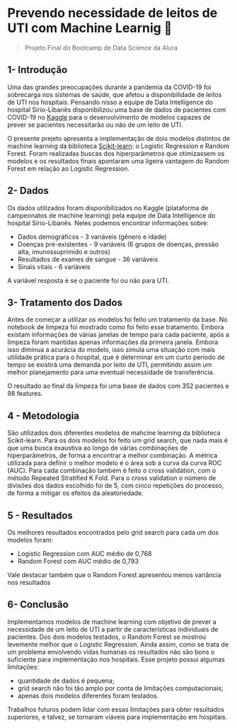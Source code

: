 # Prevendo necessidade de leitos de UTI com Machine Learnig 🏥
> Projeto Final do Bootcamp de Data Science da Alura

## 1- Introdução

Uma das grandes preocupações durante a pandemia da COVID-19 foi sobrecarga nos sistemas de saúde, que afetou a disponibilidade de leitos de UTI nos hospitais. Pensando nisso a equipe de Data Intelligence do hospital Sírio-Libanês disponibilizou uma base de dados de pacientes com COVID-19 no [Kaggle](https://www.kaggle.com/S%C3%ADrio-Libanes/covid19) para o desenvolvimento de modelos capazes de prever se pacientes necessitarão ou não de um leito de UTI.

O presente prejeto apresenta a implementação de dois modelos distintos de machine learning da biblioteca [Scikit-learn](https://scikit-learn.org/stable/): o Logistic Regression e Random Forest. Foram realizadas buscas dos hiperparâmetros que otimizassem os modelos e os resultados finais apontaram uma ligeira vantagem do Random Forest em relação ao Logistic Regression.

## 2- Dados

Os dados utilizados foram disponibilizados no Kaggle (plataforma de campeonatos de machine learning) pela equipe de Data Intelligence do hospital Sírio-Libanês. Neles podemos encontrar informações sobre:

* Dados demográficos - 3 variáveis (gênero e idade)
* Doenças pré-existentes - 9 variáveis (6 grupos de doenças, pressão alta, imunossuprimido e outros)
* Resultados de exames de sangue - 36 variáveis
* Sinais vitais - 6 variáveis

A variável resposta é se o paciente foi ou não para UTI.


## 3- Tratamento dos Dados

Antes de começar a utilizar os modelos foi feito um tratamento da base. No notebook de limpeza foi mostrado como foi feito esse tratamento. Embora existam informações de várias janelas de tempo para cada paciente, após a limpeza foram mantidas apenas informações da primeira janela. Embora isso diminua a acurácia do modelo, isso simula uma situação com mais utilidade prática para o hospital, que é determinar em um curto período de tempo se existirá uma demanda por leito de UTI, permitindo assim um melhor planejamento para uma eventual necessidade de transferência.

O resultado ao final da limpeza foi uma base de dados com 352 pacientes e 98 features.

## 4 - Metodologia

São utilizados dois diferentes modelos de mahcine learning da biblioteca Scikit-learn. Para os dois modelos foi feito um grid search, que nada mais é que uma busca exaustiva ao longo de várias combinações de hiperparâmetros, de forma a encontrar a melhor combinação. A métrica utilizada para definir o melhor modelo é o área sob a curva da curva ROC (AUC). Para cada combinação também é feito o cross validation, com o método Repeated Stratified K Fold. Para o cross validation o número de divisões dos dados escolhido foi de 5, com cinco repetições do processo, de forma a mitigar os efeitos da aleatoriedade.

## 5 - Resultados

Os melhores resultados encontrados pelo grid search para cada um dos modelos foram:

- Logistic Regression com AUC médio de 0,768
- Random Forest com AUC médio de 0,793

Vale destacar também que o Random Forest apresentou menos variância nos resultados

## 6- Conclusão

Implementamos modelos de machine learning com objetivo de prever a necessidade de um leito de UTI a partir de características individuais de pacientes. Dos dois modelos testados, o Random Forest se mostrou levemente melhor que o Logistic Regression. Ainda assim, como se trata de um problema envolvendo vidas humanas os resultados não são bons o suficiente para implementação nos hospitais. Esse projeto possui algumas limitações:

* quantidade de dados é pequena;
* grid search não foi tão amplo por conta de limitações computacionais;
* apenas dois modelos diferentes foram testados.

Trabalhos futuros podem lidar com essas limitações para obter resultados superiores, e talvez, se tornaram viáveis para implementação em hospitais.

